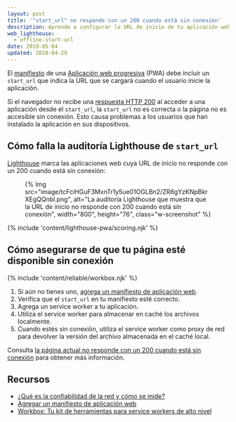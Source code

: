```yaml
---
layout: post
title: '"start_url" no responde con un 200 cuando está sin conexión'
description: Aprende a configurar la URL de inicio de tu aplicación web progresiva para que tu aplicación sea accesible sin conexión.
web_lighthouse:
  - offline-start-url
date: 2019-05-04
updated: 2020-04-29
---
```


El [manifiesto](/add-manifest) de una [Aplicación web progresiva](/what-are-pwas/) (PWA) debe incluir un `start_url` que indica la URL que se cargará cuando el usuario inicie la aplicación.

Si el navegador no recibe una [respuesta HTTP 200](https://developer.mozilla.org/docs/Web/HTTP/Status#Successful_responses) al acceder a una aplicación desde el `start_url`, la `start_url` no es correcta o la página no es accesible sin conexión. Esto causa problemas a los usuarios que han instalado la aplicación en sus dispositivos.

## Cómo falla la auditoría Lighthouse de `start_url`

[Lighthouse](https://developers.google.com/web/tools/lighthouse/) marca las aplicaciones web cuya URL de inicio no responde con un 200 cuando está sin conexión:

<figure class="w-figure">{% Img src="image/tcFciHGuF3MxnTr1y5ue01OGLBn2/ZR8gYzKNpBkrXEgQQnbl.png", alt="La auditoría Lighthouse que muestra que la URL de inicio no responde con 200 cuando está sin conexión", width="800", height="76", class="w-screenshot" %}</figure>

{% include 'content/lighthouse-pwa/scoring.njk' %}

## Cómo asegurarse de que tu página esté disponible sin conexión

{% include 'content/reliable/workbox.njk' %}

1. Si aún no tienes uno, [agrega un manifiesto de aplicación web](/add-manifest/).
2. Verifica que el `start_url` en tu manifiesto esté correcto.
3. Agrega un service worker a tu aplicación.
4. Utiliza el service worker para almacenar en caché los archivos localmente.
5. Cuando estés sin conexión, utiliza el service worker como proxy de red para devolver la versión del archivo almacenada en el caché local.

Consulta [la página actual no responde con un 200 cuando está sin conexión](/works-offline) para obtener más información.

## Recursos

- [¿Qué es la confiabilidad de la red y cómo se mide?](/network-connections-unreliable/)
- [Agregar un manifiesto de aplicación web](/add-manifest/)
- [Workbox: Tu kit de herramientas para service workers de alto nivel](/workbox/)
